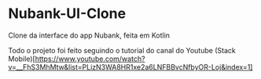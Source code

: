 # Nubank-UI-Clone
Clone da interface do app Nubank, feita em Kotlin

Todo o projeto foi feito seguindo o tutorial do canal do Youtube (Stack Mobile)[https://www.youtube.com/watch?v=__FhS3MhMtw&list=PLizN3WA8HR1xe2a6LNFBBvcNfbyOR-Loj&index=1]
